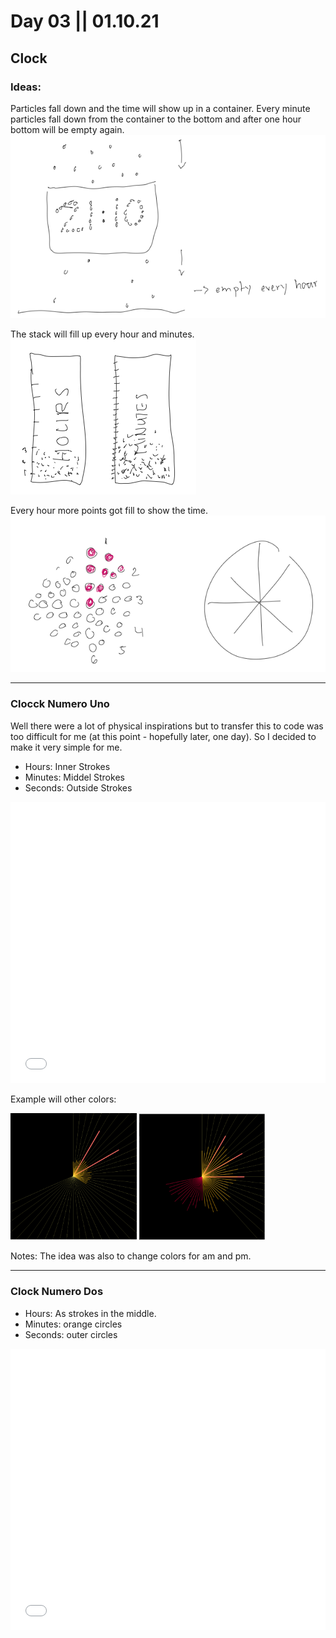 # Day 03 || 01.10.21

## Clock

### Ideas:

Particles fall down and the time will show up in a container. Every minute particles fall down from the container to the bottom and after one hour bottom will be empty again.
<img src="../content/day03/clock/sketchClock1.png">

The stack will fill up every hour and minutes.
<img src="../content/day03/clock/sketchClock2.png">

Every hour more points got fill to show the time.
<img src="../content/day03/clock/sketchClock3.png">

---

### Clocck Numero Uno

Well there were a lot of physical inspirations but to transfer this to code was too difficult for me (at this point - hopefully later, one day). So I decided to make it very simple for me. 

- Hours: Inner Strokes
- Minutes: Middel Strokes
- Seconds: Outside Strokes

<iframe src="../content/day03/clock/embed.html" width="100%" height="450" frameborder="no"></iframe>

Example will other colors:

<img src="../content/day03/clock/clock_01.png" width="40%">
<img src="../content/day03/clock/clock_02.png" width="40%">

Notes: The idea was also to change colors for am and pm. 

---

### Clock Numero Dos

- Hours: As strokes in the middle.
- Minutes: orange circles
- Seconds: outer circles

<iframe src="../content/day03/clock02/embed.html" width="100%" height="450" frameborder="no"></iframe>
